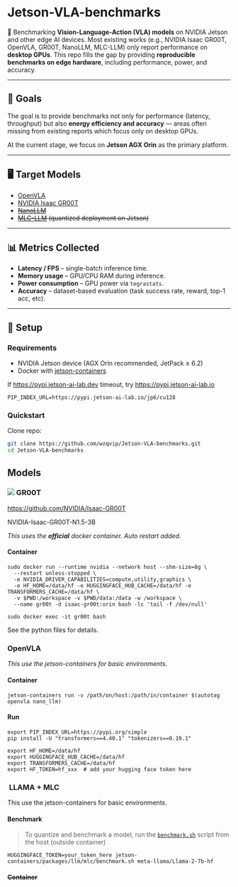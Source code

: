 # Jetson-VLA-benchmarks

🚀 Benchmarking **Vision-Language-Action (VLA) models** on NVIDIA Jetson and other edge AI devices.
Most existing works (e.g., NVIDIA Isaac GR00T, OpenVLA, GR00T, NanoLLM, MLC-LLM) only report performance on **desktop GPUs**.
This repo fills the gap by providing **reproducible benchmarks on edge hardware**, including performance, power, and accuracy.

---

## 📌 Goals

The goal is to provide benchmarks not only for performance (latency, throughput) but also **energy efficiency and accuracy** — areas often missing from existing reports which focus only on desktop GPUs.

At the current stage, we focus on **Jetson AGX Orin** as the primary platform.

---

## 🖥️ Target Models

- [OpenVLA](https://github.com/yanqiangmiffy/OpenVLA)
- [NVIDIA Isaac GR00T](https://github.com/NVIDIA/Isaac-GR00T)
- [~~NanoLLM~~](https://github.com/dusty-nv/nano-llm)
- ~~[MLC-LLM](https://mlc.ai/mlc-llm) (quantized deployment on Jetson)~~

---

## 📊 Metrics Collected

- **Latency / FPS** – single-batch inference time.
- **Memory usage** – GPU/CPU RAM during inference.
- **Power consumption** – GPU power via `tegrastats`.
- **Accuracy** – dataset-based evaluation (task success rate, reward, top-1 acc, etc).

---

## 🔧 Setup

### Requirements

- NVIDIA Jetson device (AGX Orin recommended, JetPack ≥ 6.2)
- Docker with [jetson-containers](https://github.com/dusty-nv/jetson-containers)

If https://pypi.jetson-ai-lab.dev timeout, try https://pypi.jetson-ai-lab.io

```
PIP_INDEX_URL=https://pypi.jetson-ai-lab.io/jp6/cu128
```

### Quickstart

Clone repo:

```bash
git clone https://github.com/wzqvip/Jetson-VLA-benchmarks.git
cd Jetson-VLA-benchmarks
```

## Models

### ![ ](https://img.shields.io/badge/nVIDIA-%2376B900.svg?style=for-the-badge&logo=nVIDIA&logoColor=white) GR00T

https://github.com/NVIDIA/Isaac-GR00T

NVIDIA-Isaac-GR00T-N1.5-3B

*This uses the **official** docker container. Auto restart added.*

#### Container

```
sudo docker run --runtime nvidia --network host --shm-size=8g \
  --restart unless-stopped \
  -e NVIDIA_DRIVER_CAPABILITIES=compute,utility,graphics \
  -e HF_HOME=/data/hf -e HUGGINGFACE_HUB_CACHE=/data/hf -e TRANSFORMERS_CACHE=/data/hf \
  -v $PWD:/workspace -v $PWD/data:/data -w /workspace \
  --name gr00t -d isaac-gr00t:orin bash -lc 'tail -f /dev/null'

sudo docker exec -it gr00t bash

```

See the python files for details.


### OpenVLA

*This use the jetson-containers for basic environments.*

#### Container

```
jetson-containers run -v /path/on/host:/path/in/container $(autotag openvla nano_llm)
```

#### Run

```
export PIP_INDEX_URL=https://pypi.org/simple
pip install -U "transformers==4.40.1" "tokenizers==0.19.1"

export HF_HOME=/data/hf
export HUGGINGFACE_HUB_CACHE=/data/hf
export TRANSFORMERS_CACHE=/data/hf
export HF_TOKEN=hf_xxx  # add your hugging face token here

```



###  LLAMA + MLC

This use the jetson-containers for basic environments.


#### Benchmark

> To quantize and benchmark a model, run the [`benchmark.sh`](https://github.com/dusty-nv/jetson-containers/blob/master/packages/llm/mlc/benchmark.sh) script from the host (outside container)

```
HUGGINGFACE_TOKEN=your_token_here jetson-containers/packages/llm/mlc/benchmark.sh meta-llama/Llama-2-7b-hf
```

#### ~~Container~~

```

```
